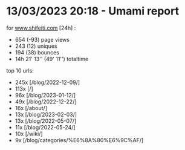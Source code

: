 # 13/03/2023 20:18 - Umami report
for www.shifeiti.com [24h] :

 - 654 (-93) page views
 - 243 (12) uniques
 - 194 (38) bounces
 - 14h 21' 13'' (49' 11'') totaltime


top 10 urls:
 - 245x [/blog/2022-12-09/]
 - 113x [/]
 - 96x [/blog/2023-01-12/]
 - 49x [/blog/2022-12-22/]
 - 16x [/about/]
 - 13x [/blog/2023-02-03/]
 - 13x [/blog/2022-05-07/]
 - 11x [/blog/2022-05-24/]
 - 10x [/wiki/]
 - 9x [/blog/categories/%E6%8A%80%E6%9C%AF/]


